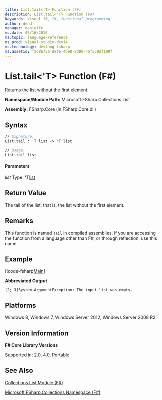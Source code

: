 ```yaml
---
title: List.tail<'T> Function (F#)
description: List.tail<'T> Function (F#)
keywords: visual f#, f#, functional programming
author: dend
manager: danielfe
ms.date: 05/16/2016
ms.topic: language-reference
ms.prod: visual-studio-dev14
ms.technology: devlang-fsharp
ms.assetid: f368b75e-d9f6-4be8-8d00-45f558df109f 
---
```


# List.tail<'T> Function (F#)

Returns the list without the first element.

**Namespace/Module Path:** Microsoft.FSharp.Collections.List

**Assembly:** FSharp.Core (in FSharp.Core.dll)


## Syntax

```fsharp
// Signature:
List.tail : 'T list -> 'T list

// Usage:
List.tail list
```

#### Parameters
*list*
Type: **'T**[list](https://msdn.microsoft.com/library/c627b668-477b-4409-91ed-06d7f1b3e4a7)

## Return Value

The tail of the list, that is, the list without the first element.

## Remarks
This function is named `Tail` in compiled assemblies. If you are accessing the function from a language other than F#, or through reflection, use this name.

## Example

[!code-fsharp[Main](../../../samples/snippets/fslists/snippet63.fs)]

**Abbreviated Output**

```
[2; 3]System.ArgumentException: The input list was empty.
```

## Platforms
Windows 8, Windows 7, Windows Server 2012, Windows Server 2008 R2


## Version Information
**F# Core Library Versions**

Supported in: 2.0, 4.0, Portable

## See Also
[Collections.List Module &#40;F&#35;&#41;](Collections.List-Module-%5BFSharp%5D.md)

[Microsoft.FSharp.Collections Namespace &#40;F&#35;&#41;](Microsoft.FSharp.Collections-Namespace-%5BFSharp%5D.md)